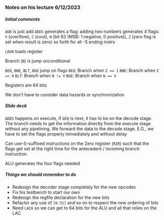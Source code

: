 ### Notes on his lecture 6/12/2023

##### Initial comments 

`ADD` is just add
`ADDS` generates a flag: adding two numbers generates 4 flags: `V` (overflow), `C` (cout), `N` (bit 63 (MSB: 1 negative, 0 positive)), `Z` (zero flag is set when result is zero) 
so forth for all -S ending instrs

`LDUR` loads register 

Branch (`B`) is jump unconditional 

`BEQ`, `BNE`, `BLT`, `BGE` jump on flags 
`BEQ`: Branch when `Z == 1` 
`BNE`: Branch when `Z == 0`
`BLT`: Branch when `N != V` 
`BGE`: Branch when `N == V` 

Registers are 64 bits

We don't have to consider data hazards or synchronization 

##### Slide deck 

`ADDS` happens on execute, if `bEQ` is next, it has to be on the decode stage. The branch needs to get the information directly from the execute stage without any pipelining. We forward the data to the decode stage. 
E.G., we have to set the flags properly immediately and without delay

Can use-S-suffixed instructions on the Zero register (`RZR`) such that the flags get set at the right time for the antecedent / incoming branch instruction. 

ALU generates the four flags needed

##### Things we should remember to do 

- Redesign the decoder stage completely for the new opcodes 
- Fix his testbench to start our own 
- Redesign the regfile declaration for the new bits 
- Refactor any use of `[0:31]` and so on to respect the new ordering of bits 
- Need `LAC6` so we can get to 64 bits for the ALU and all that relies on the LAC 



